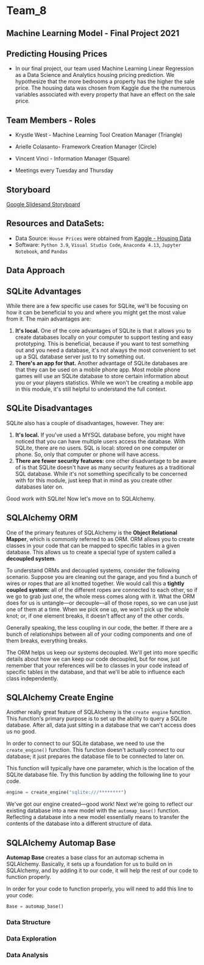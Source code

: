 # Team_8

## Machine Learning Model - Final Project 2021

## Predicting Housing Prices

* In our final project, our team used Machine Learning Linear Regression as a Data Science and Analytics housing pricing prediction. We hypothesize that the more bedrooms a property has the higher the sale price. The housing data was chosen from Kaggle due the the numerous variables associated with every property that have an effect on the sale price.

## Team Members - Roles
 * Krystle West - Machine Learning Tool Creation Manager (Triangle)
 * Arielle Colasanto- Framework Creation Manager (Circle)
 * Vincent Vinci - Information Manager (Square)
 
 * Meetings every Tuesday and Thursday
 
## Storyboard

[Google Slidesand Storyboard](https://docs.google.com/presentation/d/1wvPNxExDlCJhe1lzaHfo_akHufj1xvtRC4TSMN_8q5g/edit#slide=id.g138bc1f89a1_0_0)

## Resources and DataSets:

* Data Source: `House Prices` were obtained from [Kaggle - Housing Data](https://www.kaggle.com/competitions/house-prices-advanced-regression-techniques/data)
* Software: `Python 3.9`, `Visual Studio Code`, `Anaconda 4.13`, `Jupyter Notebook`, and `Pandas` 

## Data Approach

## SQLite Advantages
While there are a few specific use cases for SQLite, we'll be focusing on how it can be beneficial to you and where you might get the most value from it. The main advantages are:

1. **It's local.** One of the core advantages of SQLite is that it allows you to create databases locally on your computer to support testing and easy prototyping. This is beneficial, because if you want to test something out and you need a database, it's not always the most convenient to set up a SQL database server just to try something out.
2. **There's an app for that.** Another advantage of SQLite databases are that they can be used on a mobile phone app. Most mobile phone games will use an SQLite database to store certain information about you or your players statistics. While we won't be creating a mobile app in this module, it's still helpful to understand the full context.

## SQLite Disadvantages
SQLite also has a couple of disadvantages, however. They are:

1. **It's local.** If you've used a MYSQL database before, you might have noticed that you can have multiple users access the database. With SQLite, there are no users. SQL is local: stored on one computer or phone. So, only that computer or phone will have access.
2. **There are fewer security features:** one other disadvantage to be aware of is that SQLite doesn't have as many security features as a traditional SQL database. While it's not something specifically to be concerned with for this module, just keep that in mind as you create other databases later on.

Good work with SQLite! Now let's move on to SQLAlchemy.

## SQLAlchemy ORM
One of the primary features of SQLAlchemy is the **Object Relational Mapper**, which is commonly referred to as ORM. ORM allows you to create classes in your code that can be mapped to specific tables in a given database. This allows us to create a special type of system called a **decoupled system**.

To understand ORMs and decoupled systems, consider the following scenario. Suppose you are cleaning out the garage, and you find a bunch of wires or ropes that are all knotted together. We would call this a **tightly coupled system:** all of the different ropes are connected to each other, so if we go to grab just one, the whole mess comes along with it. What the ORM does for us is untangle—or decouple—all of those ropes, so we can use just one of them at a time. When we pick one up, we won't pick up the whole knot; or, if one element breaks, it doesn't affect any of the other cords.

Generally speaking, the less coupling in our code, the better. If there are a bunch of relationships between all of your coding components and one of them breaks, everything breaks.

The ORM helps us keep our systems decoupled. We'll get into more specific details about how we can keep our code decoupled, but for now, just remember that your references will be to classes in your code instead of specific tables in the database, and that we'll be able to influence each class independently.

## SQLAlchemy Create Engine
Another really great feature of SQLAlchemy is the `create engine` function. This function's primary purpose is to set up the ability to query a SQLite database. After all, data just sitting in a database that we can't access does us no good.

In order to connect to our SQLite database, we need to use the `create_engine()` function. This function doesn't actually connect to our database; it just prepares the database file to be connected to later on.

This function will typically have one parameter, which is the location of the SQLite database file. Try this function by adding the following line to your code.

````Python
engine = create_engine("sqlite:///********")
````

We've got our engine created—good work! Next we're going to reflect our existing database into a new model with the `automap_base()` function. Reflecting a database into a new model essentially means to transfer the contents of the database into a different structure of data. 

## SQLAlchemy Automap Base
**Automap Base** creates a base class for an automap schema in SQLAlchemy. Basically, it sets up a foundation for us to build on in SQLAlchemy, and by adding it to our code, it will help the rest of our code to function properly.

In order for your code to function properly, you will need to add this line to your code:


````Python
Base = automap_base()
````
### Data Structure

### Data Exploration 

### Data Analysis



